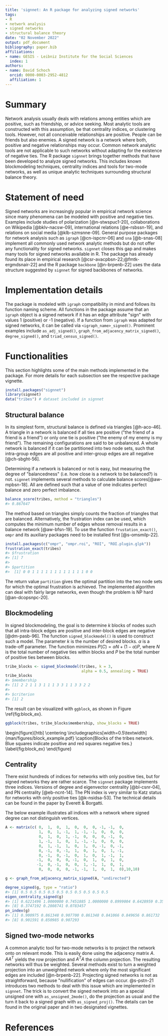 ```yaml
---
title: 'signnet: An R package for analyzing signed networks'
tags:
- R
- network analysis
- signed networks
- structural balance theory
date: "02 November 2022"
output: pdf_document
bibliography: paper.bib
affiliations:
- name: GESIS - Leibniz Institute for the Social Sciences
  index: 1
authors:
- name: David Schoch
  orcid: 0000-0003-2952-4812
  affiliation: 1
---
```



# Summary

Network analysis usually deals with relations among entities which are positive,
such as friendship, or advice seeking. Most analytic tools are constructed
with this assumption, be that centrality indices, or clustering tools. However,
not all conceivable relationships are positive. People can be friends but also
enemies. A signed network is a network where both, positive and negative
relationships may occur. Common network analytic tools are not applicable to
such networks without adapting for the existence of negative ties. The R
package `signnet` brings together methods that have been developed to
analyze signed networks. This includes known blockmodeling techniques, centrality
indices and tools for two-mode networks, as well as unique analytic techniques
surrounding structural balance theory. 

# Statement of need

Signed networks are increasingly popular in empirical network science since many
phenomena can be modeled with positive and negative ties. Examples include
studies of polarization [@n-stwspuc1-20], collaborations on Wikipedia
[@bklv-nacsw-09], international relations [@e-rsbssn-19], and relations on
social media [@klb-szmsnne-09]. General purpose packages for network analysis
such as `igraph` [@cn-ispcnr-06] and `sna` [@b-snas-08] implement all commonly
used network analytic methods but do not offer any functionality for signed
networks. `signnet` closes this gap and makes many tools for signed
networks available in R. The package has already found its place in empirical research
[@csr-avacpbsn-22;@fmtk-ergmdsnair-22] and the R package `backbone` [@n-brpenb-22] uses the data 
structure suggested by `signnet` for signed backbones of networks.  

# Implementation details
The package is modeled with `igraph` compatibility in mind and follows its
function naming scheme. All functions in the package assume that an `igraph` object is a
signed network if it has an edge attribute "sign" with values 1 (positive) or -1
(negative). If a function from `igraph` was adapted for signed networks, it can be
called via `<igraph_name>_signed()`. Prominent examples include
`as_adj_signed()`, `graph_from_adjacency_matrix_signed()`, `degree_signed()`,
and `triad_census_signed()`.

# Functionalities

This section highlights some of the main methods implemented in the package. 
For more details for each subsection see the respective package vignette. 

```R
install.packages("signnet")
library(signnet)
data("tribes") # dataset included in signnet
```

## Structural balance
In its simplest form, structural balance is defined via triangles [@h-aco-46]. A
triangle in a network is balanced if all ties are positive ("the friend of a
friend is a friend") or only one tie is positive ("the enemy of my enemy is my
friend"). The remaining configurations are said to be unbalanced. A whole
network is balanced if it can be partitioned into two node sets, such that
intra-group edges are all positive and inter-group edges are all negative
[@ch-sbght-56]. 

Determining if a network is balanced or not is easy, but measuring the degree of "balancedness" (i.e. how close is a network to be balanced?) is not. `signnet` implements several methods to calculate balance scores[@aw-mpbsn-18]. All are defined such that a value of one indicates perfect balance and zero perfect imbalance. 

```R
balance_score(tribes, method = "triangles")
#> 0.867647
```
The method based on triangles simply counts the fraction of triangles that are balanced.
Alternatively, the frustration index can be used, which computes the minimum number of edges 
whose removal results in a balance network [@aw-bfsn-19]. To use the function `frustation_exact()`, 
`ompr` and its auxiliary packages need to be installed first [@s-omsmilp-22].

```R
install.packages(c("ompr", "ompr.roi", "ROI", "ROI.plugin.glpk"))
frustration_exact(tribes)
#> $frustration
#> [1] 7
#> 
#> $partition
#>  [1] 0 0 1 1 1 1 1 1 1 1 1 1 1 1 0 0
```

The return value `partition` gives the optimal partition into the two node sets for 
which the optimal frustration is achieved. The implemented algorithm can deal with fairly large 
networks, even though the problem is NP hard [@an-dcopsnpc-20].

## Blockmodeling
In signed blockmodeling, the goal is to determine $k$ blocks of nodes such that
all intra-block edges are positive and inter-block edges are negative
[@dm-pasb-96]. The function `signed_blockmodel()` is used to construct such a
model. The parameter $k$ is the number of desired blocks. $\alpha$ is a trade-off
parameter. The function minimizes $P(C)=\alpha N+(1-\alpha)P$, where $N$ is the
total number of negative ties within blocks and $P$ be the total number of
positive ties between blocks. 

```R
tribe_blocks <- signed_blockmodel(tribes, k = 3, 
                                  alpha = 0.5, annealing = TRUE)
tribe_blocks
#> $membership
#> [1] 2 2 1 1 3 1 1 1 3 3 1 1 3 3 2 2
#> 
#> $criterion
#> [1] 2
```

The result can be visualized with `ggblock`, as shown in Figure \ref{fig:block_ex}.
```R
ggblock(tribes, tribe_blocks$membership, show_blocks = TRUE)
```
\begin{figure}[htb]
  \centering
  \includegraphics[width=0.5\textwidth]{man/figures/block_example.pdf}
  \caption{Blocks of the tribes network. Blue squares indicate positive and red
  squares negative ties.}
  \label{fig:block_ex}
\end{figure}

## Centrality
There exist hundreds of indices for networks with only positive ties, but for signed
networks they are rather scarce. The `signnet` package implements three indices.
Versions of degree and eigenvector centrality [@bl-csnr-04], and PN centrality [@eb-ncnt-14].
The PN index is very similar to Katz status for networks with only positive ties
[@k-nsidsa-53]. The technical details can be found in the paper by Everett &
Borgatti.

The below example illustrates all indices with a network where signed degree can not distinguish vertices.
```R
A <- matrix(c( 0,  1,  0,  1,  0,  0,  0, -1, -1,  0,  
               1,  0,  1, -1,  1, -1, -1,  0,  0,  0,  
               0,  1,  0,  1, -1,  0,  0,  0, -1,  0,  
               1, -1,  1,  0,  1, -1, -1,  0,  0,  0,  
               0,  1, -1,  1,  0,  1,  0, -1,  0, -1,  
               0, -1,  0, -1,  1,  0,  1,  0,  1, -1,  
               0, -1,  0, -1,  0,  1,  0,  1, -1,  1,  
              -1,  0,  0,  0, -1,  0,  1,  0,  1,  0,  
              -1,  0, -1,  0,  0,  1, -1,  1,  0,  1,  
               0,  0,  0,  0, -1, -1,  1,  0,  1,  0),10,10)

g <- graph_from_adjacency_matrix_signed(A, "undirected")

degree_signed(g, type = "ratio")
#> [1] 0.5 0.5 0.5 0.5 0.5 0.5 0.5 0.5 0.5 0.5
eigen_centrality_signed(g)
#> [1] 0.6221496 1.0000000 0.7451885 1.0000000 0.8999004 0.6428959 0.3582816
#> [8] 0.3747192 0.2808741 0.0783457
pn_index(g)
#> [1] 0.900975 0.861348 0.907700 0.861348 0.841066 0.849656 0.861732 
#> [8] 0.901591 0.850985 0.907293
```

## Signed two-mode networks
A common analytic tool for two-mode networks is to project the network onto on
relevant mode. This is easily done using the adjacency matrix $A$. $AA^T$
yields the row projection and $A^TA$ the column projection. The resulting
networks will thus be weighted. Several methods exist to turn a weighted
projection into an unweighted network where only the most significant edges are
included [@n-brpenb-22]. Projecting signed networks is not as
straightforward, because "nullification" of edges can occur. @s-pstn-21
introduces two methods to deal with this issue which are implemented in
`signnet`. The trick is to convert the signed network into an a special
unsigned one with `as_unsigned_2mode()`, do the projection as usual and the turn
it back to a signed graph with `as_signed_proj()`. The details can be found in
the original paper and in two designated vignettes.

# References
